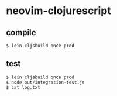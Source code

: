 # neovim-clojurescript

## compile

	$ lein cljsbuild once prod

## test

	$ lein cljsbuild once prod
	$ node out/integration-test.js
	$ cat log.txt


